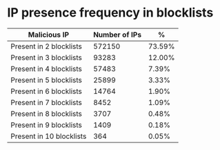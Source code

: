 # IP presence frequency in blocklists
| Malicious IP | Number of IPs | % |
|----|----|----|
| Present in 2 blocklists | 572150 | 73.59% |
| Present in 3 blocklists | 93283 | 12.00% |
| Present in 4 blocklists | 57483 | 7.39% |
| Present in 5 blocklists | 25899 | 3.33% |
| Present in 6 blocklists | 14764 | 1.90% |
| Present in 7 blocklists | 8452 | 1.09% |
| Present in 8 blocklists | 3707 | 0.48% |
| Present in 9 blocklists | 1409 | 0.18% |
| Present in 10 blocklists | 364 | 0.05% |
